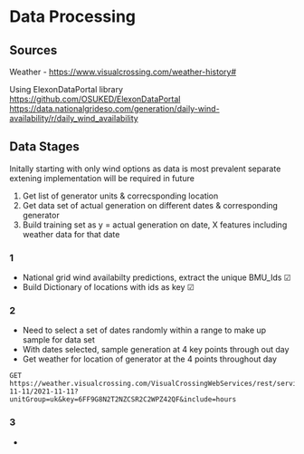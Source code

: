 # Data Processing

## Sources

Weather - https://www.visualcrossing.com/weather-history#

Using ElexonDataPortal library https://github.com/OSUKED/ElexonDataPortal
https://data.nationalgrideso.com/generation/daily-wind-availability/r/daily_wind_availability

## Data Stages

Initally starting with only wind options as data is most prevalent separate extening implementation will be required in future

1. Get list of generator units & correcsponding location
2. Get data set of actual generation on different dates & corresponding generator
3. Build training set as y = actual generation on date, X features including weather data for that date

### 1

- National grid wind availabilty predictions, extract the unique BMU_Ids &#9745;
- Build Dictionary of locations with ids as key &#9745;

### 2

- Need to select a set of dates randomly within a range to make up sample for data set
- With dates selected, sample generation at 4 key points through out day
- Get weather for location of generator at the 4 points throughout day
```HTTPRequest
GET https://weather.visualcrossing.com/VisualCrossingWebServices/rest/services/timeline/Coventry/2021-11-11/2021-11-11?unitGroup=uk&key=6FF9G8N2T2NZCSR2C2WPZ42QF&include=hours
```

### 3

- 